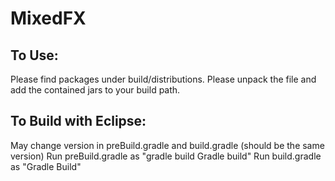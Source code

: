 # MixedFX

## To Use:
Please find packages under build/distributions.
Please unpack the file and add the contained jars to your build path.

## To Build with Eclipse:
May change version in preBuild.gradle and build.gradle (should be the same version)
Run preBuild.gradle as "gradle build Gradle build"
Run build.gradle as "Gradle Build"
